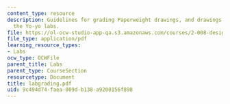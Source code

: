 ```yaml
---
content_type: resource
description: Guidelines for grading Paperweight drawings, and drawings produced in
  the Yo-yo labs.
file: https://ol-ocw-studio-app-qa.s3.amazonaws.com/courses/2-008-design-and-manufacturing-ii-spring-2004/9c494d74faea009db138a9200156f898_labgrading.pdf
file_type: application/pdf
learning_resource_types:
- Labs
ocw_type: OCWFile
parent_title: Labs
parent_type: CourseSection
resourcetype: Document
title: labgrading.pdf
uid: 9c494d74-faea-009d-b138-a9200156f898
---
```

